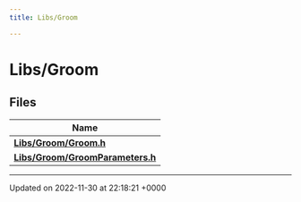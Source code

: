 ```yaml
---
title: Libs/Groom

---
```


# Libs/Groom



## Files

| Name           |
| -------------- |
| **[Libs/Groom/Groom.h](../Files/Groom_8h.md#file-groom.h)**  |
| **[Libs/Groom/GroomParameters.h](../Files/GroomParameters_8h.md#file-groomparameters.h)**  |






-------------------------------

Updated on 2022-11-30 at 22:18:21 +0000
